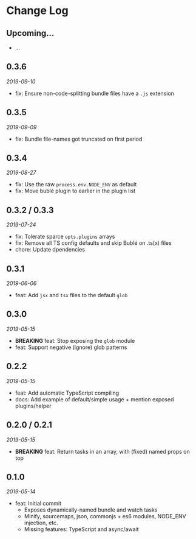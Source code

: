 # Change Log

## Upcoming...

- ... <!-- Add new lines here. Version number will be decided later -->

## 0.3.6

_2019-09-10_

- fix: Ensure non-code-splitting bundle files have a `.js` extension

## 0.3.5

_2019-09-09_

- fix: Bundle file-names got truncated on first period

## 0.3.4

_2019-08-27_

- fix: Use the raw `process.env.NODE_ENV` as default
- fix: Move bublé plugin to earlier in the plugin list

## 0.3.2 / 0.3.3

_2019-07-24_

- fix: Tolerate sparce `opts.plugins` arrays
- fix: Remove all TS config defaults and skip Bublé on .ts(x) files
- chore: Update dpendencies

## 0.3.1

_2019-06-06_

- feat: Add `jsx` and `tsx` files to the default `glob`

## 0.3.0

_2019-05-15_

- **BREAKING** feat: Stop exposing the `glob` module
- feat: Support negative (ignore) glob patterns

## 0.2.2

_2019-05-15_

- feat: Add automatic TypeScript compiling
- docs: Add example of default/simple usage + mention exposed plugins/helper

## 0.2.0 / 0.2.1

_2019-05-15_

- **BREAKING** feat: Return tasks in an array, with (fixed) named props on top

## 0.1.0

_2019-05-14_

- feat: Initial commit
  - Exposes dynamically-named bundle and watch tasks
  - Minify, sourcemaps, json, commonjs + es6 modules, NODE_ENV injection, etc.
  - Missing features: TypeScript and async/await
